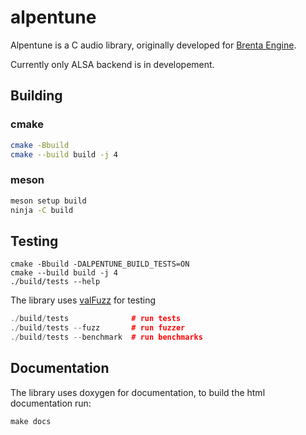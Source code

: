 # alpentune

Alpentune is a C audio library, originally developed for [Brenta Engine](https://github.com/San7o/Brenta-Engine).

Currently only ALSA backend is in developement.

## Building

### cmake
```bash
cmake -Bbuild
cmake --build build -j 4
```
### meson
```bash
meson setup build
ninja -C build
```

## Testing
```
cmake -Bbuild -DALPENTUNE_BUILD_TESTS=ON
cmake --build build -j 4
./build/tests --help
```
The library uses [valFuzz](https://github.com/San7o/valFuzz) for testing
```c++
./build/tests              # run tests
./build/tests --fuzz       # run fuzzer
./build/tests --benchmark  # run benchmarks
```

## Documentation

The library uses doxygen for documentation, to build the html documentation run:
```
make docs
```
